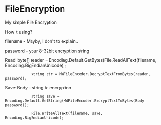 # FileEncryption
My simple File Encryption

How it using?

filename - Mayby, I don't to explain..

password - your 8-32bit encryption string 

Read:
                byte[] reader = Encoding.Default.GetBytes(File.ReadAllText(filename, Encoding.BigEndianUnicode));

                string str = MWFileEncoder.DecryptTextFromBytes(reader, password);

Save:
Body - string to encryption

                string save = Encoding.Default.GetString(MWFileEncoder.EncryptTextToBytes(Body, password));
                
                File.WriteAllText(filename, save, Encoding.BigEndianUnicode);
